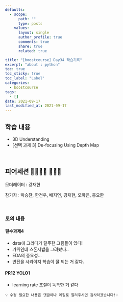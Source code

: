 ```yaml
---
defaults:
  - scope:
      path: ""
      type: posts
    values:
      layout: single
      author_profile: true
      comments: true
      share: true
      related: true

title: "[boostcourse] Day34 학습기록"
excerpt: "about : python"
toc: true
toc_sticky: true
toc_label: "Label"
categories:
  - boostcourse
tags:
  - []
date: 2021-09-17
last_modified_at: 2021-09-17
---
```


## 학습 내용

- 3D Understanding
- [선택 과제 3] De-focusing Using Depth Map

<br>

## 피어세션 👨‍👨‍👦‍👦 👨‍👨‍👦

모더레이터 : 강재현

참가자 : 박승찬, 한건우, 배지연, 강재현, 오하은, 홍요한

<br>

### 토의 내용

#### 필수과제4

- data에 그리다가 탈주한 그림들이 있다!
- 가위인데 스폰지밥을 그려놨다..
- EDA의 중요성...
- 반전을 시켜야지 학습이 잘 되는 거 같다.

#### PR12 YOLO1

- learning rate 조절이 독특한 거 같다

```
💡 수정 필요한 내용은 댓글이나 메일로 알려주시면 감사하겠습니다!💡 
```
